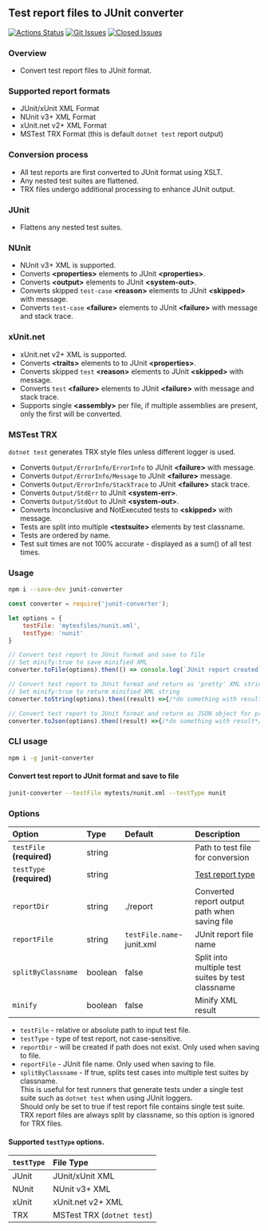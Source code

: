 ## Test report files to JUnit converter

[![Actions Status][github-img]][github-url]
[![Git Issues][issues-img]][issues-url]
[![Closed Issues][closed-issues-img]][closed-issues-url]

[//]: # ([![Codacy Badge][codacy-img]][codacy-url])

### Overview

- Convert test report files to JUnit format.

### Supported report formats

- JUnit/xUnit XML Format  
- NUnit v3+ XML Format  
- xUnit.net v2+ XML Format  
- MSTest TRX Format (this is default `dotnet test` report output)  

### Conversion process

 - All test reports are first converted to JUnit format using XSLT.
 - Any nested test suites are flattened.
 - TRX files undergo additional processing to enhance JUnit output.

### JUnit

- Flattens any nested test suites.

### NUnit

- NUnit v3+ XML is supported.
- Converts **&lt;properties&gt;** elements to JUnit **&lt;properties&gt;**.
- Converts **&lt;output&gt;** elements to JUnit **&lt;system-out&gt;**.
- Converts skipped `test-case` **&lt;reason&gt;** elements to JUnit **&lt;skipped&gt;** with message.
- Converts `test-case` **&lt;failure&gt;** elements to JUnit **&lt;failure&gt;** with message and stack trace.

### xUnit.net  

- xUnit.net v2+ XML is supported.
- Converts **&lt;traits&gt;** elements to  to JUnit **&lt;properties&gt;**.
- Converts skipped `test` **&lt;reason&gt;** elements to JUnit **&lt;skipped&gt;** with message.
- Converts `test` **&lt;failure&gt;** elements to JUnit **&lt;failure&gt;** with message and stack trace.
- Supports single **&lt;assembly&gt;** per file, if multiple assemblies are present, only the first will be converted.

### MSTest TRX

`dotnet test` generates TRX style files unless different logger is used.

- Converts `Output/ErrorInfo/ErrorInfo` to JUnit **&lt;failure&gt;** with message.
- Converts `Output/ErrorInfo/Message` to JUnit **&lt;failure&gt;** message.
- Converts `Output/ErrorInfo/StackTrace` to JUnit **&lt;failure&gt;** stack trace.
- Converts `Output/StdErr` to JUnit **&lt;system-err&gt;**.
- Converts `Output/StdOut` to JUnit **&lt;system-out&gt;**.
- Converts Inconclusive and NotExecuted tests to **&lt;skipped&gt;** with message.
- Tests are split into multiple **&lt;testsuite&gt;** elements by test classname.
- Tests are ordered by name.
- Test suit times are not 100% accurate - displayed as a sum() of all test times. 

### Usage

```bash
npm i --save-dev junit-converter
```

```js
const converter = require('junit-converter');

let options = {
    testFile: 'mytesfiles/nunit.xml',
    testType: 'nunit'
}

// Convert test report to JUnit format and save to file
// Set minify:true to save minified XML
converter.toFile(options).then(() => console.log(`JUnit report created`));

// Convert test report to JUnit format and return as 'pretty' XML string
// Set minify:true to returm minified XML string
converter.toString(options).then((result) =>{/*do something with result*/});

// Convert test report to JUnit format and return as JSON object for processing
converter.toJson(options).then((result) =>{/*do something with result*/});
```

### CLI usage

```bash
npm i -g junit-converter
```

#### Convert test report to JUnit format and save to file
```bash
junit-converter --testFile mytests/nunit.xml --testType nunit
```

### Options

| Option                    | Type    | Default                   | Description                                       |
|:--------------------------|:--------|:--------------------------|:--------------------------------------------------|
| `testFile` **(required)** | string  |                           | Path to test file for conversion                  |
| `testType` **(required)** | string  |                           | [Test report type](#supported-testtype-options)   |
| `reportDir`               | string  | ./report                  | Converted report output path when saving file     |
| `reportFile`              | string  | `testFile.name`-junit.xml | JUnit report file name                            |
| `splitByClassname`        | boolean | false                     | Split into multiple test suites by test classname |
| `minify`                  | boolean | false                     | Minify XML result                                 |

- `testFile` - relative or absolute path to input test file.
- `testType` - type of test report, not case-sensitive.
- `reportDir` - will be created if path does not exist. Only used when saving to file.
- `reportFile` - JUnit file name. Only used when saving to file.
- `splitByClassname` - If true, splits test cases into multiple test suites by classname.  
  This is useful for test runners that generate tests under a single test suite such as `dotnet test` when using JUnit loggers.  
  Should only be set to true if test report file contains single test suite.
  TRX report files are always split by classname, so this option is ignored for TRX files.

#### Supported `testType` options.

| `testType` | File Type                  |
|:-----------|:---------------------------|
| JUnit      | JUnit/xUnit XML            |
| NUnit      | NUnit v3+ XML              |
| xUnit      | xUnit.net v2+ XML          |
| TRX        | MSTest TRX (`dotnet test`) |


[issues-img]: https://img.shields.io/github/issues-raw/agracio/junit-converter.svg?style=flat-square
[issues-url]: https://github.com/agracio/junit-converter/issues
[closed-issues-img]: https://img.shields.io/github/issues-closed-raw/agracio/junit-converter.svg?style=flat-square&color=brightgreen
[closed-issues-url]: https://github.com/agracio/junit-converter/issues?q=is%3Aissue+is%3Aclosed

[codacy-img]: https://app.codacy.com/project/badge/Grade/1b8b8f9fdbce4267bf779197141657a2
[codacy-url]: https://app.codacy.com/gh/agracio/junit-converter/dashboard?utm_source=gh&utm_medium=referral&utm_content=&utm_campaign=Badge_grade

[github-img]: https://github.com/agracio/junit-converter/workflows/Test/badge.svg
[github-url]: https://github.com/agracio/edge-js/junit-converter/workflows/main.yml

